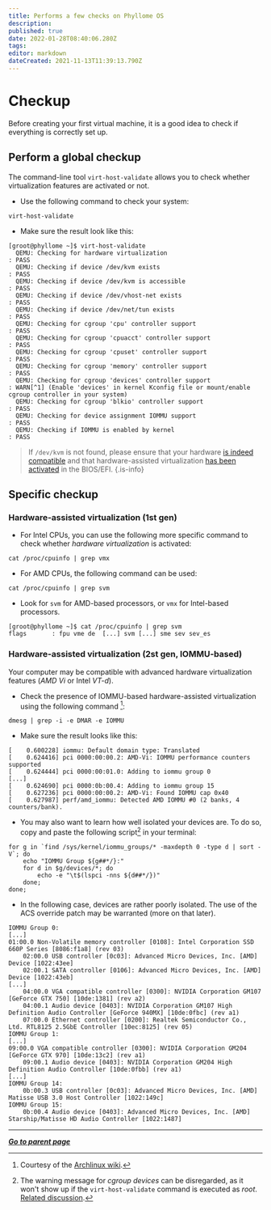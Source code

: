 ```yaml
---
title: Performs a few checks on Phyllome OS
description: 
published: true
date: 2022-01-28T08:40:06.280Z
tags: 
editor: markdown
dateCreated: 2021-11-13T11:39:13.790Z
---
```


# Checkup

Before creating your first virtual machine, it is a good idea to check if everything is correctly set up.

## Perform a global checkup

The command-line tool `virt-host-validate` allows you to check whether virtualization features are activated or not.

* Use the following command to check your system:
``` 
virt-host-validate
```

* Make sure the result look like this:

```
[groot@phyllome ~]$ virt-host-validate
  QEMU: Checking for hardware virtualization                                 : PASS
  QEMU: Checking if device /dev/kvm exists                                   : PASS
  QEMU: Checking if device /dev/kvm is accessible                            : PASS
  QEMU: Checking if device /dev/vhost-net exists                             : PASS
  QEMU: Checking if device /dev/net/tun exists                               : PASS
  QEMU: Checking for cgroup 'cpu' controller support                         : PASS
  QEMU: Checking for cgroup 'cpuacct' controller support                     : PASS
  QEMU: Checking for cgroup 'cpuset' controller support                      : PASS
  QEMU: Checking for cgroup 'memory' controller support                      : PASS
  QEMU: Checking for cgroup 'devices' controller support                     : WARN[^1] (Enable 'devices' in kernel Kconfig file or mount/enable cgroup controller in your system)
  QEMU: Checking for cgroup 'blkio' controller support                       : PASS
  QEMU: Checking for device assignment IOMMU support                         : PASS
  QEMU: Checking if IOMMU is enabled by kernel                               : PASS
```

[^1]: The warning message for *cgroup devices* can be disregarded, as it won't show up if the `virt-host-validate` command is executed as *root*. [Related discussion](https://gitlab.com/libvirt/libvirt/-/issues/94).

> If `/dev/kvm` is not found, please ensure that your hardware [is indeed compatible](/deploy/prepare#meet-the-requirements) and that hardware-assisted virtualization [has been activated](/deploy/prepare#enable-hardware-assisted-virtualization) in the BIOS/EFI.
{.is-info}


## Specific checkup

### Hardware-assisted virtualization (1st gen)

* For Intel CPUs, you can use the following more specific command to check whether *hardware virtualization* is activated:

```
cat /proc/cpuinfo | grep vmx
```

* For AMD CPUs, the following command can be used:
```
cat /proc/cpuinfo | grep svm
```

* Look for `svm` for AMD-based processors, or `vmx` for Intel-based processors.

```
[groot@phyllome ~]$ cat /proc/cpuinfo | grep svm
flags		: fpu vme de  [...] svm [...] sme sev sev_es
```

### Hardware-assisted virtualization (2st gen, IOMMU-based)

Your computer may be compatible with advanced hardware virtualization features (*AMD Vi* or Intel *VT-d*). 

* Check the presence of IOMMU-based hardware-assisted virtualization using the following command [^2]: 

[^2]: Courtesy of the [Archlinux wiki](https://wiki.archlinux.org/title/PCI_passthrough_via_OVMF#Enabling_IOMMU).

```
dmesg | grep -i -e DMAR -e IOMMU
``` 
* Make sure the result looks like this:
```
[    0.600228] iommu: Default domain type: Translated 
[    0.624416] pci 0000:00:00.2: AMD-Vi: IOMMU performance counters supported
[    0.624444] pci 0000:00:01.0: Adding to iommu group 0
[...]
[    0.624690] pci 0000:0b:00.4: Adding to iommu group 15
[    0.627236] pci 0000:00:00.2: AMD-Vi: Found IOMMU cap 0x40
[    0.627987] perf/amd_iommu: Detected AMD IOMMU #0 (2 banks, 4 counters/bank).
```
* You may also want to learn how well isolated your devices are. To do so, copy and paste the following script[^1] in your terminal:

```
for g in `find /sys/kernel/iommu_groups/* -maxdepth 0 -type d | sort -V`; do
    echo "IOMMU Group ${g##*/}:"
    for d in $g/devices/*; do
        echo -e "\t$(lspci -nns ${d##*/})"
    done;
done;
```

[^1]: Courtesy of the [Archlinux wiki](https://wiki.archlinux.org/title/PCI_passthrough_via_OVMF#Ensuring_that_the_groups_are_valid)

* In the following case, devices are rather poorly isolated. The use of the ACS override patch may be warranted (more on that later).

```
IOMMU Group 0:
[...]
01:00.0 Non-Volatile memory controller [0108]: Intel Corporation SSD 660P Series [8086:f1a8] (rev 03)
	02:00.0 USB controller [0c03]: Advanced Micro Devices, Inc. [AMD] Device [1022:43ee]
	02:00.1 SATA controller [0106]: Advanced Micro Devices, Inc. [AMD] Device [1022:43eb]
[...]
	04:00.0 VGA compatible controller [0300]: NVIDIA Corporation GM107 [GeForce GTX 750] [10de:1381] (rev a2)
	04:00.1 Audio device [0403]: NVIDIA Corporation GM107 High Definition Audio Controller [GeForce 940MX] [10de:0fbc] (rev a1)
	07:00.0 Ethernet controller [0200]: Realtek Semiconductor Co., Ltd. RTL8125 2.5GbE Controller [10ec:8125] (rev 05)
IOMMU Group 1:
[...]
09:00.0 VGA compatible controller [0300]: NVIDIA Corporation GM204 [GeForce GTX 970] [10de:13c2] (rev a1)
	09:00.1 Audio device [0403]: NVIDIA Corporation GM204 High Definition Audio Controller [10de:0fbb] (rev a1)
[...]
IOMMU Group 14:
	0b:00.3 USB controller [0c03]: Advanced Micro Devices, Inc. [AMD] Matisse USB 3.0 Host Controller [1022:149c]
IOMMU Group 15:
	0b:00.4 Audio device [0403]: Advanced Micro Devices, Inc. [AMD] Starship/Matisse HD Audio Controller [1022:1487]
```

---

*[**Go to parent page**](/gofurther/)*